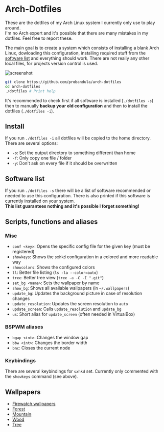 # Arch-Dotfiles
These are the dotfiles of my Arch Linux system I currently only use to play around.  
I'm no Arch expert and it's possible that there are many mistakes in my dotfiles. Feel free to report these.

The main goal is to create a system which consists of installing a blank Arch Linux, dowloading this configuration, installing required stuff from the [software list](#software-list) and everything should work. There are not really any other local files, for projects version control is used.

![screenshot](https://raw.githubusercontent.com/probandula/arch-dotfiles/master/misc/screenshot.png)

```bash
git clone https://github.com/probandula/arch-dotfiles
cd arch-dotfiles
./dotfiles # Print help
```
It's recommended to check first if all software is installed (`./dotfiles -s`) then to manually **backup your old configuration** and then to install the dotfiles (`./dotfiles -i`).

## Install
If you run `./dotfiles -i` all dotfiles will be copied to the home directory. There are several options:  
* `-o`: Set the output directory to something different than home
* `-f`: Only copy one file / folder
* `-y`: Don't ask on every file if it should be overwritten

## Software list
If you run `./dotfiles -s` there will be a list of software recommended or needed to use this configuration.
There is also printed if this software is currently installed on your system.  
**This list guarantees nothing and it's possible I forget something!**

## Scripts, functions and aliases

### Misc
* `conf <key>`: Opens the specific config file for the given key (must be registered)
* `showkeys`: Shows the `sxhkd` configuration in a colored and more readable way
* `showcolors`: Shows the configured colors
* `ll`: Better file listing (`ls -la --color=auto`)
* `tree`: Better tree view (`tree -a -C -I ".git"`)
* `set_bg <name>`: Sets the wallpaper by name
* `show_bg`: Shows all available wallpapers (in `~/.wallpapers`)
* `update_bg`: Updates the background picture in case of resolution changes
* `update_resolution`: Updates the screen resolution to `auto`
* `update_screen`: Calls `update_resolution` and `update_bg`
* `us`: Short alias for `update_screen` (often needed in VirtualBox)

### BSPWM aliases
* `bgap <int>`: Changes the window gap
* `bbw <int>`: Changes the border width
* `bnc`: Closes the current node

### Keybindings
There are several keybindings for `sxhkd` set. Currently only commented with the `showkeys` command (see above).

## Wallpapers
* [Firewatch wallpapers](http://blog.camposanto.com/post/138965082204/firewatch-launch-wallpaper-when-we-redit-the)
* [Forest](https://images.unsplash.com/photo-1440688807730-73e4e2169fb8)
* [Mountain](https://static.pexels.com/photos/46113/pexels-photo-46113.jpeg)
* [Wood](https://static.pexels.com/photos/132205/pexels-photo-132205.jpeg)
* [Tree](https://static.pexels.com/photos/38136/pexels-photo-38136.jpeg)
